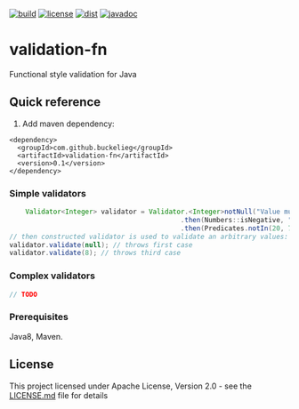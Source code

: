 [![build](https://github.com/buckelieg/validation-fn/workflows/build/badge.svg?branch=master)]()
[![license](https://img.shields.io/github/license/buckelieg/validation-fn.svg)](./LICENSE.md)
[![dist](https://img.shields.io/maven-central/v/com.github.buckelieg/validation-fn.svg)](http://mvnrepository.com/artifact/com.github.buckelieg/validation-fn)
[![javadoc](https://javadoc.io/badge2/com.github.buckelieg/validation-fn/javadoc.svg)](https://javadoc.io/doc/com.github.buckelieg/validation-fn)
# validation-fn
Functional style validation for Java

## Quick reference

1) Add maven dependency:
```
<dependency>
  <groupId>com.github.buckelieg</groupId>
  <artifactId>validation-fn</artifactId>
  <version>0.1</version>
</dependency>
```
### Simple validators

```java
    Validator<Integer> validator = Validator.<Integer>notNull("Value must not be null")
                                           .then(Numbers::isNegative, "Value must not be negative")
                                           .then(Predicates.notIn(20, 789, 1001), v -> String.format("Value of '%s' is not in the list of:  [20, 789, 1001]", v));
// then constructed validator is used to validate an arbitrary values:
validator.validate(null); // throws first case
validator.validate(8); // throws third case
```

### Complex validators
```java
// TODO
```

### Prerequisites
Java8, Maven.

## License
This project licensed under Apache License, Version 2.0 - see the [LICENSE.md](LICENSE.md) file for details

